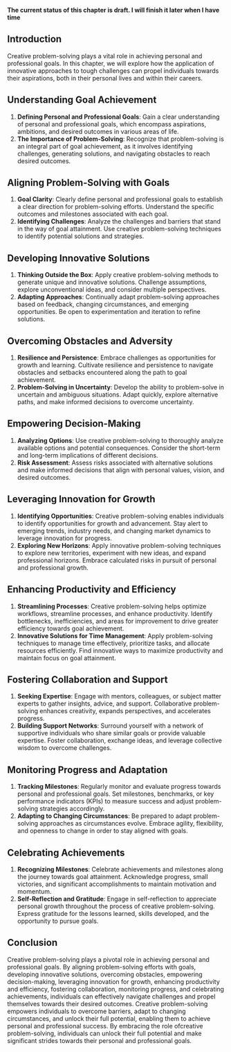 **The current status of this chapter is draft. I will finish it later when I have time**

Introduction
------------

Creative problem-solving plays a vital role in achieving personal and professional goals. In this chapter, we will explore how the application of innovative approaches to tough challenges can propel individuals towards their aspirations, both in their personal lives and within their careers.

Understanding Goal Achievement
------------------------------

1. **Defining Personal and Professional Goals**: Gain a clear understanding of personal and professional goals, which encompass aspirations, ambitions, and desired outcomes in various areas of life.
2. **The Importance of Problem-Solving**: Recognize that problem-solving is an integral part of goal achievement, as it involves identifying challenges, generating solutions, and navigating obstacles to reach desired outcomes.

Aligning Problem-Solving with Goals
-----------------------------------

1. **Goal Clarity**: Clearly define personal and professional goals to establish a clear direction for problem-solving efforts. Understand the specific outcomes and milestones associated with each goal.
2. **Identifying Challenges**: Analyze the challenges and barriers that stand in the way of goal attainment. Use creative problem-solving techniques to identify potential solutions and strategies.

Developing Innovative Solutions
-------------------------------

1. **Thinking Outside the Box**: Apply creative problem-solving methods to generate unique and innovative solutions. Challenge assumptions, explore unconventional ideas, and consider multiple perspectives.
2. **Adapting Approaches**: Continually adapt problem-solving approaches based on feedback, changing circumstances, and emerging opportunities. Be open to experimentation and iteration to refine solutions.

Overcoming Obstacles and Adversity
----------------------------------

1. **Resilience and Persistence**: Embrace challenges as opportunities for growth and learning. Cultivate resilience and persistence to navigate obstacles and setbacks encountered along the path to goal achievement.
2. **Problem-Solving in Uncertainty**: Develop the ability to problem-solve in uncertain and ambiguous situations. Adapt quickly, explore alternative paths, and make informed decisions to overcome uncertainty.

Empowering Decision-Making
--------------------------

1. **Analyzing Options**: Use creative problem-solving to thoroughly analyze available options and potential consequences. Consider the short-term and long-term implications of different decisions.
2. **Risk Assessment**: Assess risks associated with alternative solutions and make informed decisions that align with personal values, vision, and desired outcomes.

Leveraging Innovation for Growth
--------------------------------

1. **Identifying Opportunities**: Creative problem-solving enables individuals to identify opportunities for growth and advancement. Stay alert to emerging trends, industry needs, and changing market dynamics to leverage innovation for progress.
2. **Exploring New Horizons**: Apply innovative problem-solving techniques to explore new territories, experiment with new ideas, and expand professional horizons. Embrace calculated risks in pursuit of personal and professional growth.

Enhancing Productivity and Efficiency
-------------------------------------

1. **Streamlining Processes**: Creative problem-solving helps optimize workflows, streamline processes, and enhance productivity. Identify bottlenecks, inefficiencies, and areas for improvement to drive greater efficiency towards goal achievement.
2. **Innovative Solutions for Time Management**: Apply problem-solving techniques to manage time effectively, prioritize tasks, and allocate resources efficiently. Find innovative ways to maximize productivity and maintain focus on goal attainment.

Fostering Collaboration and Support
-----------------------------------

1. **Seeking Expertise**: Engage with mentors, colleagues, or subject matter experts to gather insights, advice, and support. Collaborative problem-solving enhances creativity, expands perspectives, and accelerates progress.
2. **Building Support Networks**: Surround yourself with a network of supportive individuals who share similar goals or provide valuable expertise. Foster collaboration, exchange ideas, and leverage collective wisdom to overcome challenges.

Monitoring Progress and Adaptation
----------------------------------

1. **Tracking Milestones**: Regularly monitor and evaluate progress towards personal and professional goals. Set milestones, benchmarks, or key performance indicators (KPIs) to measure success and adjust problem-solving strategies accordingly.
2. **Adapting to Changing Circumstances**: Be prepared to adapt problem-solving approaches as circumstances evolve. Embrace agility, flexibility, and openness to change in order to stay aligned with goals.

Celebrating Achievements
------------------------

1. **Recognizing Milestones**: Celebrate achievements and milestones along the journey towards goal attainment. Acknowledge progress, small victories, and significant accomplishments to maintain motivation and momentum.
2. **Self-Reflection and Gratitude**: Engage in self-reflection to appreciate personal growth throughout the process of creative problem-solving. Express gratitude for the lessons learned, skills developed, and the opportunity to pursue goals.

Conclusion
----------

Creative problem-solving plays a pivotal role in achieving personal and professional goals. By aligning problem-solving efforts with goals, developing innovative solutions, overcoming obstacles, empowering decision-making, leveraging innovation for growth, enhancing productivity and efficiency, fostering collaboration, monitoring progress, and celebrating achievements, individuals can effectively navigate challenges and propel themselves towards their desired outcomes. Creative problem-solving empowers individuals to overcome barriers, adapt to changing circumstances, and unlock their full potential, enabling them to achieve personal and professional success. By embracing the role ofcreative problem-solving, individuals can unlock their full potential and make significant strides towards their personal and professional goals.
